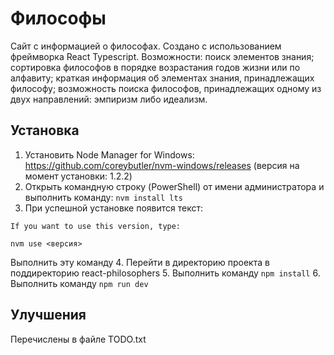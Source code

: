 # Философы

Сайт с информацией о философах. Создано с использованием фреймворка React Typescript.
Возможности: поиск элементов знания; сортировка философов в порядке возрастания годов жизни или по алфавиту; краткая информация об элементах знания, принадлежащих философу; возможность поиска философов, принадлежащих одному из двух направлений: эмпиризм либо идеализм.

## Установка

1. Установить Node Manager for Windows: https://github.com/coreybutler/nvm-windows/releases (версия на момент установки: 1.2.2)
2. Открыть командную строку (PowerShell) от имени администратора и выполнить команду:
  `nvm install lts`
3. При успешной установке появится текст:
  ```
  If you want to use this version, type:
  
  nvm use <версия>
  ```

  Выполнить эту команду
4. Перейти в директорию проекта в поддиректорию react-philosophers
5. Выполнить команду `npm install`
6. Выполнить команду `npm run dev`

## Улучшения

Перечислены в файле TODO.txt